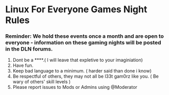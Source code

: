 # Linux For Everyone Games Night Rules

### Reminder: We hold these events once a month and are open to everyone - information on these gaming nights will be posted in the DLN forums.

1. Dont be a ****.( I will leave that expletive to your imaginiation)
2. Have fun.
3. Keep bad language to a minimum. ( harder said than done i know)
4. Be respectful of others, they may not all be l33t gam0rz like you. ( Be wary of others' skill levels )
5. Please report issues to Mods or Admins using @Moderator
